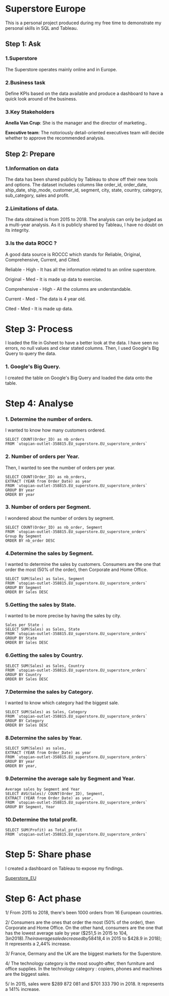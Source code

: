 # Superstore Europe

This is a personal project produced during my free time to demonstrate my personal skills in SQL and Tableau.

## Step 1: Ask

### 1.Superstore  

The Superstore operates mainly online and in Europe.

### 2.Business task

Define KPIs based on the data available and produce a dashboard to have a quick look around of the business.

### 3.Key Stakeholders

**Anella Van Crup**: She is the manager and the director of marketing..

**Executive team**: The notoriously detail-oriented executives team will decide whether to approve the recommended analysis.

## Step 2: Prepare

### 1.Information on data

The data has been shared publicly by Tableau to show off their new tools and options. The dataset includes columns like order_id, order_date, ship_date, ship_mode, customer_id, segment, city, state, country, category, sub_category, sales and profit.

### 2.Limitations of data.

The data obtained is from 2015 to 2018. The analysis can only be judged as a multi-year analysis. As it is publicly shared by Tableau, I have no doubt on its integrity.

### 3.Is the data ROCC ?

A good data source is ROCCC which stands for Reliable, Original, Comprehensive, Current, and Cited.

Reliable - High - It has all the information related to an online superstore.

Original - Med - It is made up data to exercise.

Comprehensive - High - All the columns are understandable.

Current - Med - The data is 4 year old.

Cited - Med - It is made up data.

# Step 3: Process

I loaded the file in Gsheet to have a better look at the data. I have seen no errors, no null values and clear stated columns. Then, I used Google's Big Query to query the data.

### 1. Google's Big Query.

I created the table on Google's Big Query and loaded the data onto the table.

# Step 4: Analyse

### 1. Determine the number of orders.

I wanted to know how many customers ordered.

```{r}
SELECT COUNT(Order_ID) as nb_orders
FROM `utopian-outlet-358815.EU_superstore.EU_superstore_orders`
```

### 2. Number of orders per Year.

Then, I wanted to see the number of orders per year.

```{r}
SELECT COUNT(Order_ID) as nb_orders,
EXTRACT (YEAR from Order_Date) as year
FROM `utopian-outlet-358815.EU_superstore.EU_superstore_orders`
GROUP BY year
ORDER BY year
```

### 3. Number of orders per Segment.

I wondered about the number of orders by segment.  

```{r}
SELECT COUNT(Order_ID) as nb_order, Segment
FROM `utopian-outlet-358815.EU_superstore.EU_superstore_orders`
Group By Segment
ORDER BY nb_order DESC
```

### 4.Determine the sales by Segment.

I wanted to determine the sales by customers. Consumers are the one that order the most (50% of the order), then Corporate and Home Office.

```{r}
SELECT SUM(Sales) as Sales, Segment
FROM `utopian-outlet-358815.EU_superstore.EU_superstore_orders`
GROUP BY Segment
ORDER BY Sales DESC
```

### 5.Getting the sales by State.

I wanted to be more precise by having the sales by city.  

```{r}
Sales per State :
SELECT SUM(Sales) as Sales, State
FROM `utopian-outlet-358815.EU_superstore.EU_superstore_orders`
GROUP BY State
ORDER BY Sales DESC
```

### 6.Getting the sales by Country.

```{r}
SELECT SUM(Sales) as Sales, Country
FROM `utopian-outlet-358815.EU_superstore.EU_superstore_orders`
GROUP BY Country
ORDER BY Sales DESC
```

### 7.Determine the sales by Category.

I wanted to know which category had the biggest sale.

```{r}
SELECT SUM(Sales) as Sales, Category
FROM `utopian-outlet-358815.EU_superstore.EU_superstore_orders`
GROUP BY Category
ORDER BY Sales DESC
```
### 8.Determine the sales by Year.

```{r}
SELECT SUM(Sales) as sales,
EXTRACT (YEAR from Order_Date) as year
FROM `utopian-outlet-358815.EU_superstore.EU_superstore_orders`
GROUP BY year
ORDER BY year,
```

### 9.Determine the average sale by Segment and Year.

```{r}
Average sales by Segment and Year
SELECT AVG(Sales)/ COUNT(Order_ID), Segment,
EXTRACT (YEAR from Order_Date) as year,
FROM `utopian-outlet-358815.EU_superstore.EU_superstore_orders`
GROUP BY Segment, Year
```

### 10.Determine the total profit.

```{r}
SELECT SUM(Profit) as Total_profit
FROM `utopian-outlet-358815.EU_superstore.EU_superstore_orders`
```

# Step 5: Share phase

I created a dashboard on Tableau to expose my findings.

[Superstore_EU](https://public.tableau.com/app/profile/maxime3299/viz/Superstore_EU/SuperstoreEUDashboardin2015-2018?publish=yes)

# Step 6: Act phase

1/ From 2015 to 2018, there's been 1000 orders from 16 European countries.

2/ Consumers are the ones that order the most (50% of the order), then Corporate and Home Office. On the other hand, consumers are the one that has the lowest average sale by year ($251,5 in 2015 to $104,3 in 2018). Their average sale decreased by 58%. Home Office is the one with the biggest average sale ($418,4 in 2015 to $428.9 in 2018); It represents a 2,44% increase.  

3/ France, Germany and the UK are the biggest markets for the Superstore.

4/ The technology category is the most sought-after, then furniture and office supplies. In the technology category : copiers, phones and machines are the biggest sales.

5/ In 2015, sales were $289 872 081 and $701 333 790 in 2018. It represents a 141% increase. 
